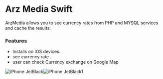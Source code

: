  # Arz Media Swift

ArzMedia allows you to see currency rates from PHP and MYSQL services  and cache the results.


### Features

* Installs on IOS devices.
* see currency rate . 
* user can check Currency exchange on Google Map

![iPhone JetBlack](https://user-images.githubusercontent.com/24524023/61608695-e92b0e00-ac68-11e9-8f36-6a8f9f7080cc.png)![iPhone JetBlack1](https://user-images.githubusercontent.com/24524023/61609093-3d82bd80-ac6a-11e9-9ff8-6942358a1dad.png)
